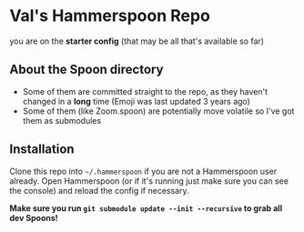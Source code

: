 # Val's Hammerspoon Repo

you are on the **starter config** (that may be all that's available so far)

## About the Spoon directory

- Some of them are committed straight to the repo, as they haven't changed in a **long** time (Emoji was last updated 3 years ago)
- Some of them (like Zoom.spoon) are potentially move volatile so I've got them as submodules

## Installation

Clone this repo into `~/.hammerspoon` if you are not a Hammerspoon user already. Open Hammerspoon (or if it's running just make sure you can see the console) and reload the config if necessary.

__Make sure you run `git submodule update --init --recursive` to grab all dev Spoons!__
